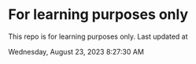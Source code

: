 # For learning purposes only
This repo is for learning purposes only.
Last updated at

Wednesday, August 23, 2023 8:27:30 AM

